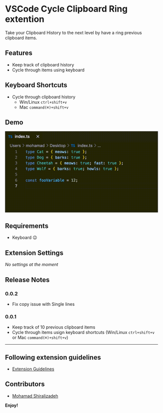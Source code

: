 # VSCode Cycle Clipboard Ring extention

Take your Clipboard History to the next level by have a ring previous clipboard items.

## Features

- Keep track of clipboard history
- Cycle through items using keyboard

## Keyboard Shortcuts

- Cycle through clipboard history
  - Win/Linux `ctrl+shift+v`
  - Mac `command(⌘)+shift+v`

## Demo

![Demo](https://raw.githubusercontent.com/shiralizadeh/Cycle-Clipboard-Ring/main/assets/demo.gif)

## Requirements

- Keyboard 😉

## Extension Settings

_No settings at the moment_

## Release Notes

### 0.0.2

- Fix copy issue with Single lines

### 0.0.1

- Keep track of 10 previous clipboard items
- Cycle through items usign keyboard shortcuts (Win/Linux `ctrl+shift+v` or Mac `command(⌘)+shift+v`)

---

## Following extension guidelines

- [Extension Guidelines](https://code.visualstudio.com/api/references/extension-guidelines)

## Contributors

- [Mohamad Shiralizadeh](https://github.com/shiralizadeh)

**Enjoy!**
